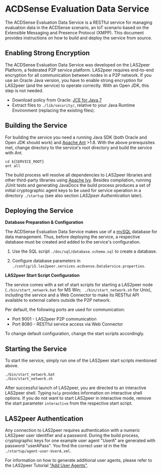 ACDSense Evaluation Data Service
===============================

The ACDSense Evaluation Data Service is a RESTful service for managing evaluation data in the ACDSense scenario, an IoT scenario based on the Extensible Messaging and Presence Protocol (XMPP). This document provides instructions on how to build and deploy the service from source.  

Enabling Strong Encryption
-----------------------

The ACDSense Evaluation Data Service was developed on the LAS2peer Platform, a federated P2P service platform. LAS2peer requires end-to-end encryption for all communication between nodes in a P2P network. If you use an Oracle Java version, you have to enable strong encryption for LAS2peer (and the service) to operate correctly. With an Open JDK, this step is not needed.

- Download policy from Oracle: [JCE for Java 7](http://www.oracle.com/technetwork/java/javase/downloads/jce-7-download-432124.html "JCE-7")
- Extract files to `./lib/security/`, relative to your Java Runtime Environment (replacing the existing files).

Building the Service
-------------------------------------

For building the service you need a running Java SDK (both Oracle and Open JDK should work) and [Apache Ant](http://ant.apache.org/) >1.8.
With the above prerequisites met, change directory to the service's root directory and build the service with Ant.

    cd ${SERVICE_ROOT}
    ant all

The build process will resolve all dependencies to LAS2peer libraries and other third-party libraries using [Apache Ivy](https://ant.apache.org/ivy/). Besides compilation, running JUnit tests and generating JavaDocs the build process produces a set of initial cryptographic agent keys to be used for service operation in a directory ```./startup``` (see also section _LAS2peer Authentication_ later).

Deploying the Service
----------------------------------------

__Database Preparation & Configuration__

The ACDSense Evaluation Data Service makes use of a [mySQL](http://www.mysql.com/) database for data management. Thus, before deploying the service, a respective database must be created and added to the service's configuration. 

1) Use the SQL script ```./doc/sql/database.schema.sql``` to create a database.

2) Configure database parameters in ```./config/i5.las2peer.services.acdsense.DataService.properties```.

__LAS2peer Start Script Configuration__

The service comes with a set of start scripts for starting a LAS2peer node (```./bin/start_network.bat``` for MS Win; ``` ./bin/start_network.sh``` for Unix), including the service and a Web Connector to make its RESTful API available to external callers outside the P2P network.

Per default, the following ports are used for communication:
- Port 9001 - LAS2peer P2P communication 
- Port 8080 - RESTful service access via Web Connector 

To change default configuration, change the start scripts accordingly.

Starting the Service
---
To start the service, simply run one of the LAS2peer start scripts mentioned above.

    ./bin/start_network.bat
    ./bin/start_network.sh

After successful launch of LAS2peer, you are directed to an interactive LAS2peer shell. Typing ```help``` provides information on interactive shell options. If you do not want to start LAS2peer in interactive mode, remove the start parameter ```interactive``` from the respective start script.

LAS2peer Authentication
---

Any connection to LAS2peer requires authentication with a numeric LAS2peer user identifier and a password.
During the build process, cryptographic keys for one example user agent "UserA" are generated with password "userAPass". You find the correct user id in the file ```./startup/agent-user-UserA.xml```.

For information on how to generate additional user agents, please refer to the LAS2peer Tutorial ["Add User Agents"](https://github.com/rwth-acis/LAS2peer-Tutorial-Project/wiki/Adding-User-Agents).

